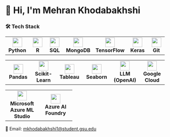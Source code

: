 # 👋 Hi, I'm Mehran Khodabakhshi  

### 🛠️ Tech Stack  

<div align="center">

<table>
  <tr>
    <td align="center" width="90"><img src="https://cdn.jsdelivr.net/gh/devicons/devicon/icons/python/python-original.svg" width="30"/><br><b>Python</b></td>
    <td align="center" width="90"><img src="https://cdn.jsdelivr.net/gh/devicons/devicon/icons/r/r-original.svg" width="30"/><br><b>R</b></td>
    <td align="center" width="90"><img src="https://cdn.jsdelivr.net/gh/devicons/devicon/icons/sqlite/sqlite-original.svg" width="30"/><br><b>SQL</b></td>
    <td align="center" width="90"><img src="https://cdn.jsdelivr.net/gh/devicons/devicon/icons/mongodb/mongodb-original.svg" width="30"/><br><b>MongoDB</b></td>
    <td align="center" width="90"><img src="https://cdn.jsdelivr.net/gh/devicons/devicon/icons/tensorflow/tensorflow-original.svg" width="30"/><br><b>TensorFlow</b></td>
    <td align="center" width="90"><img src="https://cdn.jsdelivr.net/gh/devicons/devicon/icons/keras/keras-original.svg" width="30"/><br><b>Keras</b></td>
    <td align="center" width="90"><img src="https://cdn.jsdelivr.net/gh/devicons/devicon/icons/git/git-original.svg" width="30"/><br><b>Git</b></td>
  </tr>
</table>

<table>
  <tr>
    <td align="center" width="90"><img src="https://cdn.jsdelivr.net/gh/devicons/devicon/icons/pandas/pandas-original.svg" width="30"/><br><b>Pandas</b></td>
    <td align="center" width="90"><img src="https://cdn.jsdelivr.net/gh/devicons/devicon/icons/scikitlearn/scikitlearn-original.svg" width="30"/><br><b>Scikit-Learn</b></td>
    <td align="center" width="90"><img src="https://logos-world.net/wp-content/uploads/2021/10/Tableau-Logo.png" width="30"/><br><b>Tableau</b></td>
    <td align="center" width="90"><img src="https://seaborn.pydata.org/_images/logo-mark-lightbg.svg" width="30"/><br><b>Seaborn</b></td>
    <td align="center" width="90"><img src="https://upload.wikimedia.org/wikipedia/commons/0/04/ChatGPT_logo.svg" width="30"/><br><b>LLM (OpenAI)</b></td>
    <td align="center" width="90"><img src="https://cdn.jsdelivr.net/gh/devicons/devicon/icons/googlecloud/googlecloud-original.svg" width="30"/><br><b>Google Cloud</b></td>
  </tr>
</table>

<table>
  <tr>
    <td align="center" width="90">
      <img src="https://upload.wikimedia.org/wikipedia/commons/a/a8/Microsoft_Azure_Logo.svg" width="30"/><br><b>Microsoft Azure ML Studio</b>
    </td>
    <td align="center" width="90">
      <img src="https://upload.wikimedia.org/wikipedia/commons/a/a8/Microsoft_Azure_Logo.svg" width="30"/><br><b>Azure AI Foundry</b>
    </td>
  </tr>
</table>

</div>

📩 Email: mkhodabakhshi1@student.gsu.edu
